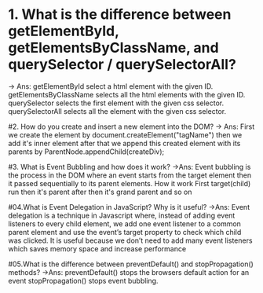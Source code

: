 # 1. What is the difference between getElementById, getElementsByClassName, and querySelector / querySelectorAll?
-> Ans:
      getElementById select a html element with the given ID.
      getElementsByClassName selects all the html elements with the given ID.
      querySelector selects the first element with the given css selector.
      querySelectorAll selects all the element with the given css selector.

#2. How do you create and insert a new element into the DOM?
 -> Ans:
        First we create the element by document.createElement("tagName")
        then we add it's inner element 
        after that we append this created element with its parents by ParentNode.appendChild(createDiv);

#3. What is Event Bubbling and how does it work?
->Ans:
      Event bubbling is the process in the DOM where an event starts from the target element then it passed sequentially to its parent elements.
      How it work
      First target(child) run
      then it's parent
      after then it's grand parent
      and so on

#04.What is Event Delegation in JavaScript? Why is it useful?
->Ans:
      Event delegation is a technique in Javascript where, instead of adding event listeners to every child element, we add one event listener to a common parent element and use the  event’s target property to           check which child was clicked.
      It is useful because we don’t need to add many event listeners which saves memory space and increase performance

      
#05.What is the difference between preventDefault() and stopPropagation() methods?
->Ans:
      preventDefault() stops the browsers default action for an event
      stopPropagation() stops event bubbling.
